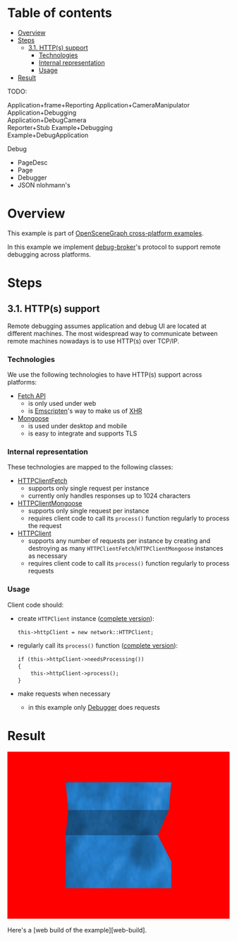 
# Table of contents

* [Overview](#overview)
* [Steps](#steps)
    * [3.1. HTTP(s) support](#http)
        * [Technologies](#http-tech)
        * [Internal representation](#http-representation)
        * [Usage](#http-usage)
* [Result](#result)

TODO:

Application+frame+Reporting
Application+CameraManipulator                        
Application+Debugging                                
Application+DebugCamera                              
Reporter+Stub 
Example+Debugging                                    
Example+DebugApplication                             


Debug

* PageDesc
* Page
* Debugger
* JSON nlohmann's


<a name="overview"/>

# Overview

This example is part of [OpenSceneGraph cross-platform examples][osgcpe].

In this example we implement [debug-broker][debug-broker]'s protocol to support remote
debugging across platforms.

<a name="steps"/>

# Steps

<a name="http"/>

## 3.1. HTTP(s) support

Remote debugging assumes application and debug UI are located at different
machines. The most widespread way to communicate between remote machines
nowadays is to use HTTP(s) over TCP/IP.

<a name="http-tech"/>

### Technologies

We use the following technologies to have HTTP(s) support across platforms:

* [Fetch API][fetch-api]
    * is only used under web
    * is [Emscripten][emscripten]'s way to make us of [XHR][xhr]
* [Mongoose][mongoose]
    * is used under desktop and mobile
    * is easy to integrate and supports TLS

<a name="http-representation"/>

### Internal representation

These technologies are mapped to the following classes:

* [HTTPClientFetch][src-HTTPClientFetch]
    * supports only single request per instance
    * currently only handles responses up to 1024 characters
* [HTTPClientMongoose][src-HTTPClientMongoose]
    * supports only single request per instance
    * requires client code to call its `process()` function regularly to process the request
* [HTTPClient][src-HTTPClient]
    * supports any number of requests per instance by creating and destroying as many `HTTPClientFetch`/`HTTPClientMongoose` instances as necessary
    * requires client code to call its `process()` function regularly to process requests

<a name="http-usage"/>

### Usage

Client code should:

* create `HTTPClient` instance ([complete version][src-HTTPClient-create]):

    ```
    this->httpClient = new network::HTTPClient;
    ```
* regularly call its `process()` function ([complete version][src-HTTPClient-process]):
    ```
    if (this->httpClient->needsProcessing())
    {
        this->httpClient->process();
    }
    ```
* make requests when necessary
    * in this example only [Debugger][src-Debugger] does requests


<a name="result"/>

# Result

![Screenshot](shot.png)

Here's a [web build of the example][web-build].

[osgcpe]: https://github.com/OGStudio/openscenegraph-cross-platform-examples
[debug-broker]: https://github.com/OGStudio/debug-broker
[fetch-api]: https://kripken.github.io/emscripten-site/docs/api_reference/fetch.html
[emscripten]: http://emscripten.org
[xhr]: https://en.wikipedia.org/wiki/XMLHttpRequest
[mongoose]: https://github.com/cesanta/mongoose

[src-HTTPClientFetch]: https://github.com/OGStudio/openscenegraph-cross-platform-examples/blob/master/03.RemoteDebugging/web/src/network.h#L48
[src-HTTPClientMongoose]: https://github.com/OGStudio/openscenegraph-cross-platform-examples/blob/master/03.RemoteDebugging/desktop/src/network.h#L38
[src-HTTPClient]: https://github.com/OGStudio/openscenegraph-cross-platform-examples/blob/master/03.RemoteDebugging/desktop/src/network.h#L145
[src-Debugger]: https://github.com/OGStudio/openscenegraph-cross-platform-examples/blob/master/03.RemoteDebugging/desktop/src/debug.h#L246
[src-HTTPClient-create]: https://github.com/OGStudio/openscenegraph-cross-platform-examples/blob/master/03.RemoteDebugging/desktop/src/Example.h#L130
[src-HTTPClient-process]: https://github.com/OGStudio/openscenegraph-cross-platform-examples/blob/master/03.RemoteDebugging/desktop/src/Example.h#L132
